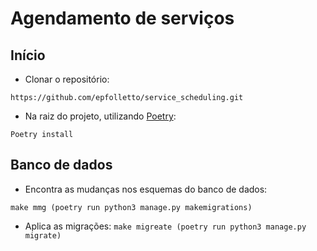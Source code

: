 # Agendamento de serviços

## Início
- Clonar o repositório:
  
`https://github.com/epfolletto/service_scheduling.git`

- Na raiz do projeto, utilizando [Poetry](https://python-poetry.org/):
  
`Poetry install`

## Banco de dados

- Encontra as mudanças nos esquemas do banco de dados:

`make mmg (poetry run python3 manage.py makemigrations)`
  
- Aplica as migrações:
`make migreate (poetry run python3 manage.py migrate)`


<!--
## Celery ([docs] (https://docs.celeryq.dev/en/stable/))
- O Celery precisa de um worker ()Run `celery -A config worker -B` to start the celery worker
  - Alternative alias command: `make celery`
- Run `celery -A config flower` to start flower in http://127.0.0.1:5555/
  - Alternative alias command: `make flower`
 
- ## Celery ([docs] (https://docs.celeryq.dev/en/stable/))

- ## Celery ([docs] (https://docs.celeryq.dev/en/stable/))
--> 
